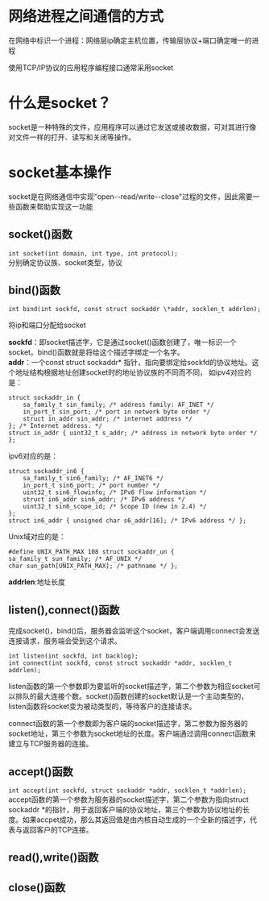 # 网络进程之间通信的方式
在网络中标识一个进程：网络层ip确定主机位置，传输层协议+端口确定唯一的进程    

使用TCP/IP协议的应用程序编程接口通常采用socket

# 什么是socket？
socket是一种特殊的文件，应用程序可以通过它发送或接收数据，可对其进行像对文件一样的打开、读写和关闭等操作。

# socket基本操作
socket是在网络通信中实现"open--read/write--close"过程的文件，因此需要一些函数来帮助实现这一功能
## socket()函数
`int socket(int domain, int type, int protocol); `   
分别确定协议族、socket类型，协议

## bind()函数
` int bind(int sockfd, const struct sockaddr \*addr, socklen_t addrlen); `    

将ip和端口分配给socket   

**sockfd**：即socket描述字，它是通过socket()函数创建了，唯一标识一个socket。bind()函数就是将给这个描述字绑定一个名字。  
**addr**：一个const struct sockaddr* 指针，指向要绑定给sockfd的协议地址。这个地址结构根据地址创建socket时的地址协议族的不同而不同，
如ipv4对应的是：
```
struct sockaddr_in {
    sa_family_t sin_family; /* address family: AF_INET */ 
    in_port_t sin_port; /* port in network byte order */ 
    struct in_addr sin_addr; /* internet address */
}; /* Internet address. */ 
struct in_addr { uint32_t s_addr; /* address in network byte order */ };
```
ipv6对应的是：
```
struct sockaddr_in6 {
    sa_family_t sin6_family; /* AF_INET6 */
    in_port_t sin6_port; /* port number */
    uint32_t sin6_flowinfo; /* IPv6 flow information */
    struct in6_addr sin6_addr; /* IPv6 address */
    uint32_t sin6_scope_id; /* Scope ID (new in 2.4) */
};
struct in6_addr { unsigned char s6_addr[16]; /* IPv6 address */ };
```
Unix域对应的是：
```
#define UNIX_PATH_MAX 108 struct sockaddr_un {
sa_family_t sun_family; /* AF_UNIX */
char sun_path[UNIX_PATH_MAX]; /* pathname */ };
```
**addrlen**:地址长度
## listen(),connect()函数
完成socket()，bind()后，服务器会监听这个socket，客户端调用connect会发送连接请求，服务端会受到这个请求。
```
int listen(int sockfd, int backlog);
int connect(int sockfd, const struct sockaddr *addr, socklen_t addrlen);
```
listen函数的第一个参数即为要监听的socket描述字，第二个参数为相应socket可以排队的最大连接个数。socket()函数创建的socket默认是一个主动类型的，listen函数将socket变为被动类型的，等待客户的连接请求。    

connect函数的第一个参数即为客户端的socket描述字，第二参数为服务器的socket地址，第三个参数为socket地址的长度。客户端通过调用connect函数来建立与TCP服务器的连接。

## accept()函数

 `int accept(int sockfd, struct sockaddr *addr, socklen_t *addrlen);`
 accept函数的第一个参数为服务器的socket描述字，第二个参数为指向struct sockaddr *的指针，用于返回客户端的协议地址，第三个参数为协议地址的长度。如果accpet成功，那么其返回值是由内核自动生成的一个全新的描述字，代表与返回客户的TCP连接。
## read(),write()函数

## close()函数
